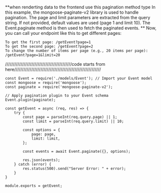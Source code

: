 **when renderting data to the frontend use this pagination method type
In this example, the mongoose-paginate-v2 library is used to handle pagination. The page and limit parameters are extracted from the query string. If not provided, default values are used (page 1 and limit 10). The Event.paginate method is then used to fetch the paginated events.
**
Now, you can call your endpoint like this to get different pages:

	To get the first page: /getEvent?page=1
	To get the second page: /getEvent?page=2
	To change the number of items per page (e.g., 20 items per page): /getEvent?page=1&limit=20

///////////////////////////////////////////code starts from here////////////////////////////////////////////////////////

	
	const Event = require('./models/Event'); // Import your Event model
	const mongoose = require('mongoose');
	const paginate = require('mongoose-paginate-v2');
	
	// Apply pagination plugin to your Event schema
	Event.plugin(paginate);
	
	const getEvent = async (req, res) => {
	    try {
	        const page = parseInt(req.query.page) || 1;
	        const limit = parseInt(req.query.limit) || 10;
	
	        const options = {
	            page: page,
	            limit: limit,
	        };
	
	        const events = await Event.paginate({}, options);
	
	        res.json(events);
	    } catch (error) {
	        res.status(500).send("Server Error: " + error);
	    }
	}
	
	module.exports = getEvent;
